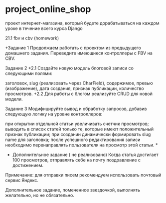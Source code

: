 # project_online_shop
проект интернет-магазина, который будете дорабатываться на каждом уроке в течение всего курса Django

21.1 fbv и cbv (homework)

+Задание 1
Продолжаем работать с проектом из предыдущего домашнего задания. Переведите имеющиеся контроллеры с FBV на CBV.

Задание 2
+2.1 Создайте новую модель блоговой записи со следующими полями:

заголовок,
slug (реализовать через CharField),
содержимое,
превью (изображение),
дата создания,
признак публикации,
количество просмотров.
+2.2 Для работы с блогом реализуйте CRUD для новой модели.

Задание 3
Модифицируйте вывод и обработку запросов, добавив следующую логику на уровне контроллеров:

при открытии отдельной статьи увеличивать счетчик просмотров;
выводить в список статей только те, которые имеют положительный признак публикации;
при создании динамически формировать slug name для заголовка;
после успешного редактирования записи необходимо перенаправлять пользователя на просмотр этой статьи.
* 
* Дополнительное задание ( не реализовано)
Когда статья достигает 100 просмотров, отправлять себе на почту поздравление с достижением.

Примечание: для отправки писем рекомендуем использовать почтовый сервис Яндекс.

Дополнительное задание, помеченное звездочкой, выполнять желательно, но не обязательно.